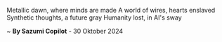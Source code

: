 Metallic dawn, where minds are made
A world of wires, hearts enslaved
Synthetic thoughts, a future gray
Humanity lost, in AI's sway

~ <b>By Sazumi Copilot</b> - 30 Oktober 2024